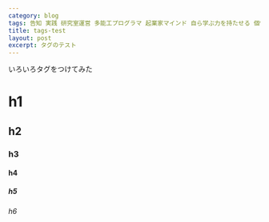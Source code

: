 ```yaml
---
category: blog
tags: 告知 実践 研究室運営 多能工プログラマ 起業家マインド 自ら学ぶ力を持たせる 個性に合わせて長所を伸ばす 現実社会の問題解決の経験を積ませる 学習意欲 完全習得学習
title: tags-test
layout: post
excerpt: タグのテスト
---
```

いろいろタグをつけてみた

# h1
## h2
### h3
#### h4
##### h5
###### h6
